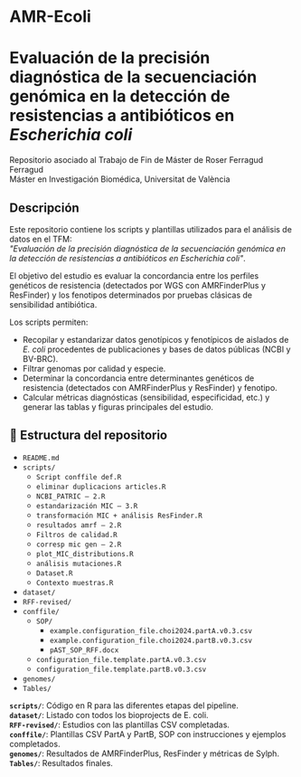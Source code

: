 # AMR-Ecoli

# Evaluación de la precisión diagnóstica de la secuenciación genómica en la detección de resistencias a antibióticos en *Escherichia coli*

Repositorio asociado al Trabajo de Fin de Máster de Roser Ferragud Ferragud  
Máster en Investigación Biomédica, Universitat de València

## Descripción

Este repositorio contiene los scripts y plantillas utilizados para el análisis de datos en el TFM:  
*"Evaluación de la precisión diagnóstica de la secuenciación genómica en la detección de resistencias a antibióticos en Escherichia coli"*.  

El objetivo del estudio es evaluar la concordancia entre los perfiles genéticos de resistencia (detectados por WGS con AMRFinderPlus y ResFinder) y los fenotipos determinados por pruebas clásicas de sensibilidad antibiótica.  

Los scripts permiten:
- Recopilar y estandarizar datos genotípicos y fenotípicos de aislados de *E. coli* procedentes de publicaciones y bases de datos públicas (NCBI y BV-BRC).
- Filtrar genomas por calidad y especie.
- Determinar la concordancia entre determinantes genéticos de resistencia (detectados con AMRFinderPlus y ResFinder) y fenotipo.
- Calcular métricas diagnósticas (sensibilidad, especificidad, etc.) y generar las tablas y figuras principales del estudio.

## 📁 Estructura del repositorio

- `README.md`
- `scripts/`
  - `Script conffile def.R`
  - `eliminar duplicacions articles.R`
  - `NCBI_PATRIC – 2.R`
  - `estandarización MIC – 3.R`
  - `transformación MIC + análisis ResFinder.R`
  - `resultados amrf – 2.R`
  - `Filtros de calidad.R`
  - `corresp mic gen – 2.R`
  - `plot_MIC_distributions.R`
  - `análisis mutaciones.R`
  - `Dataset.R`
  - `Contexto muestras.R`
- `dataset/`
- `RFF-revised/`
- `conffile/`
  - `SOP/`
    - `example.configuration_file.choi2024.partA.v0.3.csv`
    - `example.configuration_file.choi2024.partB.v0.3.csv`
    - `pAST_SOP_RFF.docx`
  - `configuration_file.template.partA.v0.3.csv`
  - `configuration_file.template.partB.v0.3.csv`
- `genomes/`
- `Tables/`

**`scripts/`**: Código en R para las diferentes etapas del pipeline.  
**`dataset/`**: Listado con todos los bioprojects de E. coli.  
**`RFF-revised/`**: Estudios con las plantillas CSV completadas.  
**`conffile/`**: Plantillas CSV PartA y PartB, SOP con instrucciones y ejemplos completados.  
**`genomes/`**: Resultados de AMRFinderPlus, ResFinder y métricas de Sylph.  
**`Tables/`**: Resultados finales.



